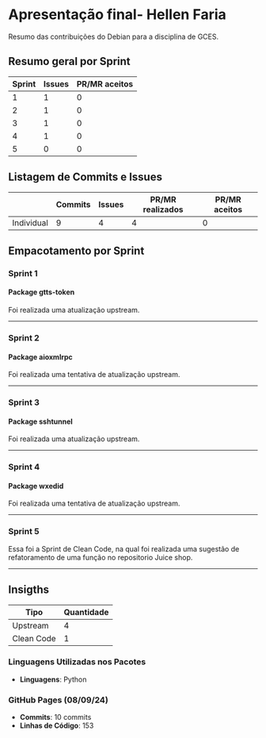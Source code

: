# Apresentação final- Hellen Faria
Resumo das contribuições do Debian para a disciplina de GCES.

## **Resumo geral por Sprint**
|Sprint|Issues|PR/MR aceitos|
|------|------|-------------|
|1     |1     |0            |
|2     |1    |0          |
|3     |1     |0            |
|4     |1     |0           |
|5     |0     |0            |

## **Listagem de Commits e Issues**

|          |Commits|Issues|PR/MR realizados|PR/MR aceitos|
|----------|-------|------|----------------|-------------|
|Individual|9    |4    | 4            | 0           |

## Empacotamento por Sprint
### Sprint 1
#### Package gtts-token
Foi realizada uma atualização upstream.

--- 

### Sprint 2
#### Package aioxmlrpc
Foi realizada uma tentativa de atualização upstream. 

--- 

### Sprint 3
#### Package sshtunnel
Foi realizada uma atualização upstream.

--- 

### Sprint 4
#### Package wxedid
Foi realizada uma tentativa de atualização upstream. 

--- 

### Sprint 5
Essa foi a Sprint de Clean Code, na qual foi realizada uma sugestão de refatoramento de uma função no repositorio Juice shop.

--- 

## Insigths
|Tipo                |Quantidade|
|--------------------|----------|
|Upstream            |       4  |
|Clean Code |    1    |

### Linguagens Utilizadas nos Pacotes
- **Linguagens**: Python

### GitHub Pages (08/09/24)
- **Commits**: 10 commits
- **Linhas de Código**: 153
